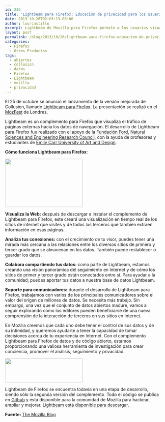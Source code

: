 ```yaml
---
id: 236
title: 'Lightbeam para Firefox: Educación de privacidad para los usuarios y datos abiertos.'
date: 2013-10-26T02:03:13-03:00
author: lourcastillo
excerpt: Lightbeam de Mozilla para Firefox permite a los usuarios visualizar cómo los sitios web realizan el seguimiento de ellos y por qué.
layout: post
permalink: /blog/2013/10/26/lightbeam-para-firefox-educacion-de-privacidad-para-los-usuarios-y-datos-abiertos/
categories:
  - Firefox
  - Otros Productos
tags:
  - abiertos
  - collusion
  - datos
  - Firefox
  - Lightbeam
  - mozilla
  - privacidad
---
```

El 25 de octubre se anunció el lanzamiento de la versión mejorada de Collusion, llamado <a href="https://www.mozilla.org/en-US/lightbeam/" target="_blank">Lightbeam para Firefox</a>. La presentación se realizó en el <a href="https://mozillafestival.org/" target="_blank">MozFest</a> de Londres.

Lightbeam es un complemento para Firefox que visualiza el tráfico de páginas externas hacia los datos de navegación. El desarrollo de Lightbeam para Firefox fue realizado con el apoyo de la <a href="http://www.fordfoundation.org/" target="_blank">Fundación Ford,</a> <a href="http://www.nserc-crsng.gc.ca/" target="_blank">Natural Sciences and Engineering Research Council,</a> con la ayuda de profesores y estudiantes de <a href="http://www.simcentre.ca/" target="_blank">Emily Carr University of Art and Design</a>.

<!--more-->

**Cómo funciona Lightbeam para Firefox:**

<img class="aligncenter" alt="" src="https://blog.mozilla.org/files/2013/10/Lightbeam-AMOScreenshot1_anon-252x157.jpg" width="252" height="157" /> 

**Visualiza la Web:** después de descargar e instalar el complemento de Lightbeam para Firefox, este creará una visualización en tiempo real de los sitios de internet que visites y de todos los terceros que también extraen información en esas páginas.

**Analiza tus conexiones:** con el crecimiento de tu visor, puedes tener una mirada más cercana a las relaciones entre los diversos sitios de primero y tercer grado que se almacenan en los datos. También puede restablecer o guardar los datos.

**Colabora compartiendo tus datos:** como parte de Lightbeam, estamos creando una visión panorámica del seguimiento en Internet y de cómo los sitios de primer y tercer grado están conectados entre sí. Para ayudar a la comunidad, puedes aportar tus datos a nuestra base de datos Lightbeam.

**Soporte para comunicadores:** durante el desarrollo de Lightbeam para Firefox, trabajamos con varios de los principales comunicadores sobre el valor del origen de millones de datos. Se necesita más trabajo. Sin embargo, una vez que el conjunto de datos abiertos madure, vamos a seguir explorando cómo los editores pueden beneficiarse de una nueva comprensión de la interacción de terceros en sus sitios en Internet.

En Mozilla creemos que cada uno debe tener el control de sus datos y de su intimidad, y queremos ayudarte a tener la capacidad de tomar decisiones acerca de tu experiencia en Internet. Con el complemento Lightbeam para Firefox de datos y de código abierto, estamos proporcionando una valiosa herramienta de investigación para crear conciencia, promover el análisis, seguimiento y privacidad.

<img class="aligncenter" alt="" src="https://blog.mozilla.org/files/2013/10/lightbeam_logo-wordmark_800x250-252x78.png" width="252" height="78" /> 

Lightbeam de Firefox se encuentra todavía en una etapa de desarrollo, siendo sólo la segunda versión del complemento. Todo el código se publica en <a href="https://github.com/mozilla/lightbeam" target="_blank">Github</a> y está disponible para la comunidad de Mozilla para hackear, ampliar y mejorar. <a href="https://www.mozilla.org/en-US/lightbeam/" target="_blank">Lightbeam está disponible para descargar</a>.

**Fuente:** <a href="https://blog.mozilla.org/blog/2013/10/25/lightbeam-for-firefox-privacy-education-for-users-open-data-for-publishers/" target="_blank">The Mozilla Blog</a>

&nbsp;

&nbsp;